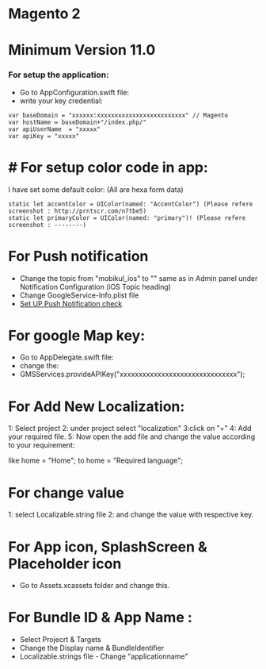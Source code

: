 # Magento 2
# Minimum Version 11.0

### For setup the application:

- Go to AppConfiguration.swift file:
- write your key credential:

```
var baseDomain = "xxxxxx:xxxxxxxxxxxxxxxxxxxxxxxxx" // Magento
var hostName = baseDomain+"/index.php/"
var apiUserName  = "xxxxx"
var apiKey = "xxxxx"
```

# # For setup color code in app:

I have set some default color:  (All are hexa form data)

```
static let accentColor = UIColor(named: "AccentColor") (Please refere screenshot : http://prntscr.com/n7tbe5) 
static let primaryColor = UIColor(named: "primary")! (Please refere screenshot : --------) 
```

# For Push notification
- Change the topic from "mobikul_ios" to "<user-defined>" same as in Admin panel under Notification Configuration (iOS Topic heading)
- Change GoogleService-Info.plist file
- [Set UP Push Notification check ](https://mobikul.com/use-rich-push-notification-ios-using-swift-3-4/)

# For google Map key:

- Go to AppDelegate.swift file:
- change the:
- GMSServices.provideAPIKey("xxxxxxxxxxxxxxxxxxxxxxxxxxxxxxx");

# For Add New Localization:

1: Select project
2: under project select "localization"
3:click on "+"
4: Add your required file.
5: Now open the add file and change the value according to your requirement:

like  home = "Home";
to
home = "Required language";

# For change value

1: select Localizable.string file
2: and change the value with respective key.

# For App icon, SplashScreen & Placeholder icon 

- Go to Assets.xcassets folder and change this.

# For Bundle ID & App Name :

- Select Projecrt & Targets 
- Change the Display name & BundleIdentifier
- Localizable.strings file - Change "applicationname" 
